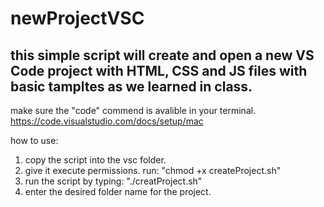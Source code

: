 # newProjectVSC

## this simple script will create and open a new VS Code project with HTML, CSS and JS files with basic tampltes as we learned in class.

make sure the "code" commend is avalible in your terminal. https://code.visualstudio.com/docs/setup/mac



how to use:
1. copy the script into the vsc folder.
2. give it execute permissions. run: "chmod +x createProject.sh"
3. run the script by typing: "./creatProject.sh"
4. enter the desired folder name for the project.
